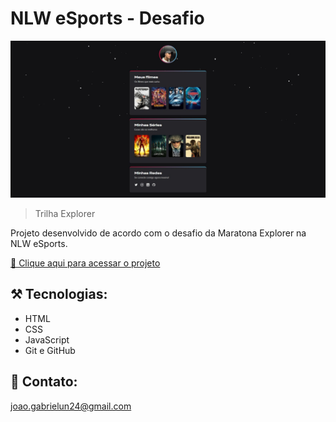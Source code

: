 # NLW eSports - Desafio

![preview](./.github/preview.jpg)

> Trilha Explorer 

Projeto desenvolvido de acordo com o desafio da Maratona Explorer na NLW eSports.

[🔗 Clique aqui para acessar o projeto](https://devjoaogabriel.github.io/nlw-esports-explorer-challenge/)

## ⚒️ Tecnologias:

- HTML
- CSS
- JavaScript
- Git e GitHub

## 🧡 Contato:

joao.gabrielun24@gmail.com
